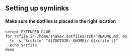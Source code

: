 ## Setting up symlinks
#### Make sure the dotfiles is placed in the right location

```
setopt EXTENDED_GLOB
for rcfile in /home/shake/.dotfiles/zsh/^README.md; do
  ln -s "$rcfile" "${ZDOTDIR:-$HOME}/.${rcfile:t}"
  echo $rcfile
done
```